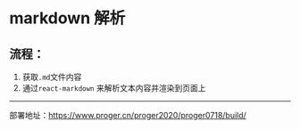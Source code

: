 # markdown 解析

## 流程：

1. 获取`.md`文件内容
2. 通过`react-markdown` 来解析文本内容并渲染到页面上

---

部署地址：https://www.proger.cn/proger2020/proger0718/build/
